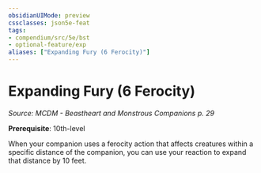 ```yaml
---
obsidianUIMode: preview
cssclasses: json5e-feat
tags:
- compendium/src/5e/bst
- optional-feature/exp
aliases: ["Expanding Fury (6 Ferocity)"]
---
```

# Expanding Fury (6 Ferocity)
*Source: MCDM - Beastheart and Monstrous Companions p. 29*  

**Prerequisite**: 10th-level

When your companion uses a ferocity action that affects creatures within a specific distance of the companion, you can use your reaction to expand that distance by 10 feet.